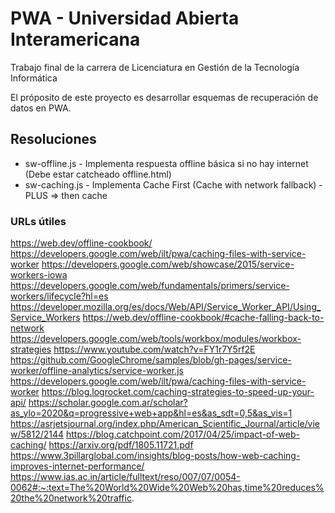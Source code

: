 # PWA - Universidad Abierta Interamericana
Trabajo final de la carrera de Licenciatura en Gestión de la Tecnología Informática

El próposito de este proyecto es desarrollar esquemas de recuperación de datos en PWA.

## Resoluciones

- sw-offline.js - Implementa respuesta offline básica si no hay internet (Debe estar catcheado offline.html)
- sw-caching.js - Implementa Cache First (Cache with network fallback) - PLUS => then cache




### URLs útiles

https://web.dev/offline-cookbook/
https://developers.google.com/web/ilt/pwa/caching-files-with-service-worker
https://developers.google.com/web/showcase/2015/service-workers-iowa
https://developers.google.com/web/fundamentals/primers/service-workers/lifecycle?hl=es
https://developer.mozilla.org/es/docs/Web/API/Service_Worker_API/Using_Service_Workers
https://web.dev/offline-cookbook/#cache-falling-back-to-network
https://developers.google.com/web/tools/workbox/modules/workbox-strategies
https://www.youtube.com/watch?v=FY1r7Y5rf2E
https://github.com/GoogleChrome/samples/blob/gh-pages/service-worker/offline-analytics/service-worker.js
https://developers.google.com/web/ilt/pwa/caching-files-with-service-worker
https://blog.logrocket.com/caching-strategies-to-speed-up-your-api/
https://scholar.google.com.ar/scholar?as_ylo=2020&q=progressive+web+app&hl=es&as_sdt=0,5&as_vis=1
https://asrjetsjournal.org/index.php/American_Scientific_Journal/article/view/5812/2144
https://blog.catchpoint.com/2017/04/25/impact-of-web-caching/
https://arxiv.org/pdf/1805.11721.pdf
https://www.3pillarglobal.com/insights/blog-posts/how-web-caching-improves-internet-performance/
https://www.ias.ac.in/article/fulltext/reso/007/07/0054-0062#:~:text=The%20World%20Wide%20Web%20has,time%20reduces%20the%20network%20traffic.

